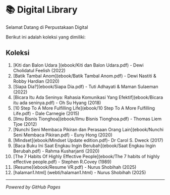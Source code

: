 # 📚 Digital Library 

Selamat Datang di Perpustakaan Digital

Berikut ini adalah koleksi yang dimiliki: 
## Koleksi 

1. [Kiti dan Balon Udara ](ebook/Kiti dan Balon Udara.pdf) - Dewi Cholidatul Feelish (2022)
2. [Batik Tambal Anom](ebook/Batik Tambal Anom.pdf) - Dewi Nastiti & Robby Hardian (2020)
3. [Siapa Dia?](ebook/Siapa Dia.pdf) - Tuti Adhayati & Maman Sulaeman (2022)
4. [Bicara Itu Ada Seninya: Rahasia Komunikasi Yang Efektif](ebook/Bicara itu ada seninya.pdf) - Oh Su Hyang (2018)
5. [10 Step To A More Fulfilling Life](ebook/10 Step To A More Fulfilling Life.pdf) - Dale Carnegie (2015)
6. [Ilmu Bisnis Tionghoa](ebook/Ilmu Bisnis Tionghoa.pdf) - Thomas Liem Tjoe (2012)
7. [Nunchi Seni Membaca Pikiran dan Perasaan Orang Lain](ebook/Nunchi Seni Membaca Pikiran.pdf) - Euny Hong (2020)
8. [Mindset](ebook/Mindset Update edition.pdf)- Dr Carol S. Dweck (2017)
9. [Baca Buku Ini Saat Engkau Ingin Berubah](ebook/Saat Engkau Ingin Berubah.pdf) - Rahma Kusharjanti (2020)
10. [The 7 Habits Of Highly Effective People](ebook/The 7 habits of highly effective people.pdf) - Stephen R.Covey (1989)
11. [Resume](ebook/Resume VR.pdf) - Nurus Shobihah (2025)
12. [halaman1.html] (webti/halaman1.html) - Nurus Shobihah (2025)
---

*Powered by GitHub Pages*
